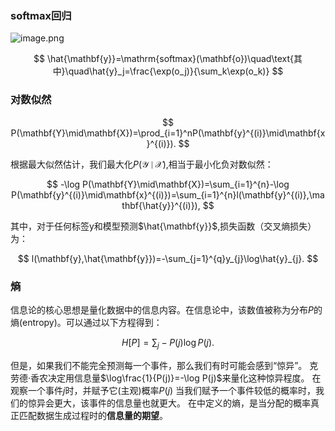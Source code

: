 
### softmax回归
![image.png](https://cdn.jsdelivr.net/gh/Thomas333333/MyPostImage/Images/20240111202920.png)

$$
\hat{\mathbf{y}}=\mathrm{softmax}(\mathbf{o})\quad\text{其中}\quad\hat{y}_j=\frac{\exp(o_j)}{\sum_k\exp(o_k)}
$$

### 对数似然

$$
P(\mathbf{Y}\mid\mathbf{X})=\prod_{i=1}^nP(\mathbf{y}^{(i)}\mid\mathbf{x}^{(i)}).
$$


根据最大似然估计，我们最大化$P(\mathcal{Y\mid X})$,相当于最小化负对数似然：

$$
-\log P(\mathbf{Y}\mid\mathbf{X})=\sum_{i=1}^{n}-\log P(\mathbf{y}^{(i)}\mid\mathbf{x}^{(i)})=\sum_{i=1}^{n}l(\mathbf{y}^{(i)},\mathbf{\hat{y}}^{(i)}),
$$

其中，对于任何标签y和模型预测$\hat{\mathbf{y}}$,损失函数（交叉熵损失）为：

$$
l(\mathbf{y},\hat{\mathbf{y}})=-\sum_{j=1}^{q}y_{j}\log\hat{y}_{j}.
$$

### 熵
信息论的核心思想是量化数据中的信息内容。在信息论中，该数值被称为分布$P$的熵(entropy)。可以通过以下方程得到：


$$
H[P]=\sum_{j}-P(j)\log P(j).
$$

但是，如果我们不能完全预测每一个事件，那么我们有时可能会感到“惊异”。 克劳德·香农决定用信息量$\log\frac{1}{P(j)}=-\log P(j)$来量化这种惊异程度。 在观察一个事件$j$时，并赋予它(主观)概率$P(j)$ 当我们赋予一个事件较低的概率时，我们的惊异会更大，该事件的信息量也就更大。 在中定义的熵，是当分配的概率真正匹配数据生成过程时的**信息量的期望**。







